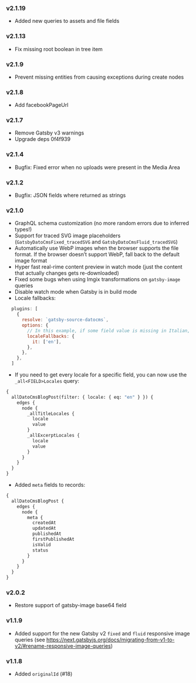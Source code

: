 ### v2.1.19

* Added new queries to assets and file fields

### v2.1.13

- Fix missing root boolean in tree item

### v2.1.9

- Prevent missing entities from causing exceptions during create nodes

### v2.1.8

- Add facebookPageUrl

### v2.1.7

- Remove Gatsby v3 warnings
- Upgrade deps  0f4f939

### v2.1.4

* Bugfix: Fixed error when no uploads were present in the Media Area

### v2.1.2

* Bugfix: JSON fields where returned as strings

### v2.1.0

* GraphQL schema customization (no more random errors due to inferred types!)
* Support for traced SVG image placeholders (`GatsbyDatoCmsFixed_tracedSVG` and `GatsbyDatoCmsFluid_tracedSVG`)
* Automatically use WebP images when the browser supports the file format. If the browser doesn’t support WebP, fall back to the default image format
* Hyper fast real-rime content preview in watch mode (just the content that actually changes gets re-downloaded)
* Fixed some bugs when using Imgix transformations on `gatsby-image` queries
* Disable watch mode when Gatsby is in build mode
* Locale fallbacks:

```js
  plugins: [
    {
      resolve: `gatsby-source-datocms`,
      options: {
        // In this example, if some field value is missing in Italian, fall back to English
        localeFallbacks: {
          it: ['en'],
        },
      },
    },
  ]
```

* If you need to get every locale for a specific field, you can now use the `_all<FIELD>Locales` query:

```graphql
{
  allDatoCmsBlogPost(filter: { locale: { eq: "en" } }) {
    edges {
      node {
        _allTitleLocales {
          locale
          value
        }
        _allExcerptLocales {
          locale
          value
        }
      }
    }
  }
}
```

* Added `meta` fields to records:

```graphql
{
  allDatoCmsBlogPost {
    edges {
      node {
        meta {
          createdAt
          updatedAt
          publishedAt
          firstPublishedAt
          isValid
          status
        }
      }
    }
  }
}
```

### v2.0.2

* Restore support of gatsby-image base64 field

### v1.1.9

* Added support for the new Gatsby v2 `fixed` and `fluid` responsive image queries (see https://next.gatsbyjs.org/docs/migrating-from-v1-to-v2/#rename-responsive-image-queries)

### v1.1.8

* Added `originalId` (#18)

